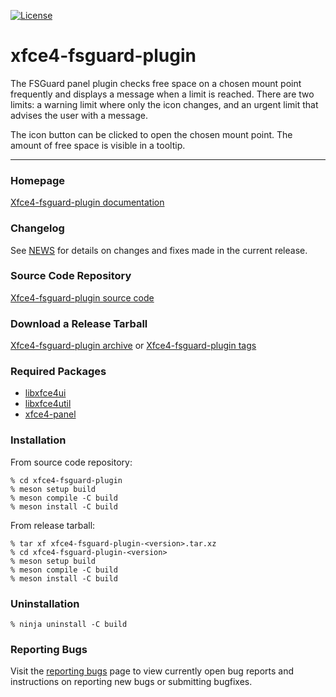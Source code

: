 [![License](https://img.shields.io/badge/License-GPL%20v2-blue.svg)](https://gitlab.xfce.org/panel-plugins/xfce4-fsguard-plugin/-/blob/master/COPYING)

# xfce4-fsguard-plugin

The FSGuard panel plugin checks free space on a chosen mount point frequently 
and displays a message when a limit is reached. 
There are two limits: a warning limit where only the icon changes, and an urgent limit
that advises the user with a message. 

The icon button can be clicked to open the chosen mount point. 
The amount of free space is visible in a tooltip.

----

### Homepage

[Xfce4-fsguard-plugin documentation](https://docs.xfce.org/panel-plugins/xfce4-fsguard-plugin)

### Changelog

See [NEWS](https://gitlab.xfce.org/panel-plugins/xfce4-fsguard-plugin/-/blob/master/NEWS) for details on changes and fixes made in the current release.

### Source Code Repository

[Xfce4-fsguard-plugin source code](https://gitlab.xfce.org/panel-plugins/xfce4-fsguard-plugin)

### Download a Release Tarball

[Xfce4-fsguard-plugin archive](https://archive.xfce.org/src/panel-plugins/xfce4-fsguard-plugin)
    or
[Xfce4-fsguard-plugin tags](https://gitlab.xfce.org/panel-plugins/xfce4-fsguard-plugin/-/tags)

### Required Packages

  * [libxfce4ui](https://gitlab.xfce.org/xfce/libxfce4ui)
  * [libxfce4util](https://gitlab.xfce.org/xfce/libxfce4util)
  * [xfce4-panel](https://gitlab.xfce.org/xfce/xfce4-panel)

### Installation

From source code repository: 

    % cd xfce4-fsguard-plugin
    % meson setup build
    % meson compile -C build
    % meson install -C build

From release tarball:

    % tar xf xfce4-fsguard-plugin-<version>.tar.xz
    % cd xfce4-fsguard-plugin-<version>
    % meson setup build
    % meson compile -C build
    % meson install -C build

### Uninstallation

    % ninja uninstall -C build

### Reporting Bugs

Visit the [reporting bugs](https://docs.xfce.org/panel-plugins/xfce4-fsguard-plugin/bugs) page to view currently open bug reports and instructions on reporting new bugs or submitting bugfixes.

